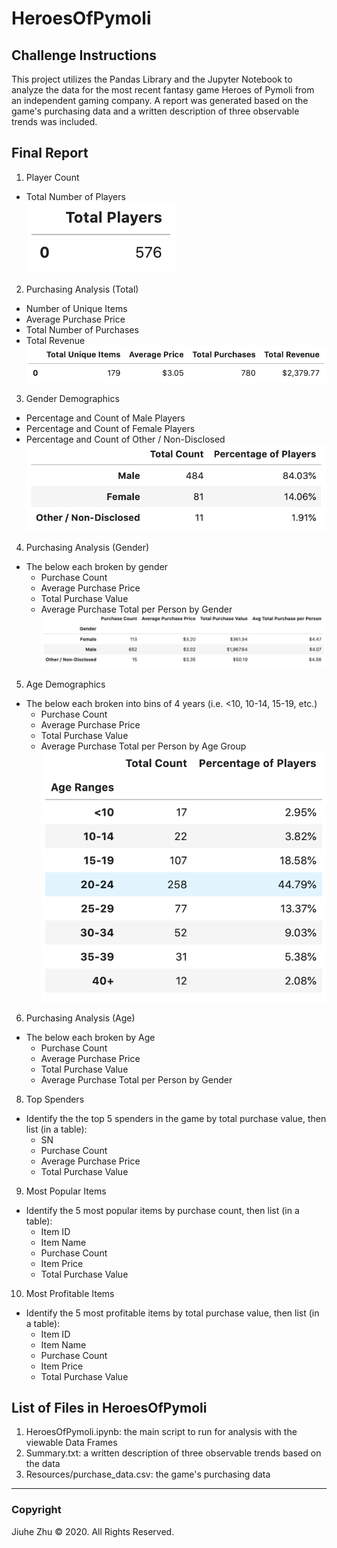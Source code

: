 # HeroesOfPymoli
## Challenge Instructions
This project utilizes the Pandas Library and the Jupyter Notebook to analyze the data for the most recent fantasy game Heroes of Pymoli from an independent gaming company. A report was generated based on the game's purchasing data and a written description of three observable trends was included.

## Final Report
1. Player Count
- Total Number of Players \
![Total Players](https://github.com/Jiuhe2020/pandas-challenge/blob/master/images/Total%20Players.png)
2. Purchasing Analysis (Total)
- Number of Unique Items
- Average Purchase Price
- Total Number of Purchases
- Total Revenue
![Summary Data Frame](https://github.com/Jiuhe2020/pandas-challenge/blob/master/images/Summary%20Data%20Frame.png)
3. Gender Demographics
- Percentage and Count of Male Players
- Percentage and Count of Female Players
- Percentage and Count of Other / Non-Disclosed
![Gender Demographics](https://github.com/Jiuhe2020/pandas-challenge/blob/master/images/Gender%20Demographics.png)
4. Purchasing Analysis (Gender)
- The below each broken by gender
  - Purchase Count
  - Average Purchase Price
  - Total Purchase Value
  - Average Purchase Total per Person by Gender
![Purchasing Analysis Gender](https://github.com/Jiuhe2020/pandas-challenge/blob/master/images/Purchasing%20Analysis%20by%20Gender.png)
5. Age Demographics
- The below each broken into bins of 4 years (i.e. <10, 10-14, 15-19, etc.)
  - Purchase Count
  - Average Purchase Price
  - Total Purchase Value
  - Average Purchase Total per Person by Age Group
![Age Demographics](https://github.com/Jiuhe2020/pandas-challenge/blob/master/images/Age%20Demographics.png)
6. Purchasing Analysis (Age)
- The below each broken by Age
  - Purchase Count
  - Average Purchase Price
  - Total Purchase Value
  - Average Purchase Total per Person by Gender
![]()
8. Top Spenders
- Identify the the top 5 spenders in the game by total purchase value, then list (in a table):
  - SN
  - Purchase Count
  - Average Purchase Price
  - Total Purchase Value
9. Most Popular Items
- Identify the 5 most popular items by purchase count, then list (in a table):
  - Item ID
  - Item Name
  - Purchase Count
  - Item Price
  - Total Purchase Value
10. Most Profitable Items
- Identify the 5 most profitable items by total purchase value, then list (in a table):
  - Item ID
  - Item Name
  - Purchase Count
  - Item Price
  - Total Purchase Value

## List of Files in HeroesOfPymoli
1. HeroesOfPymoli.ipynb: the main script to run for analysis with the viewable Data Frames
2. Summary.txt: a written description of three observable trends based on the data
3. Resources/purchase_data.csv: the game's purchasing data

---
### Copyright
Jiuhe Zhu © 2020. All Rights Reserved.
